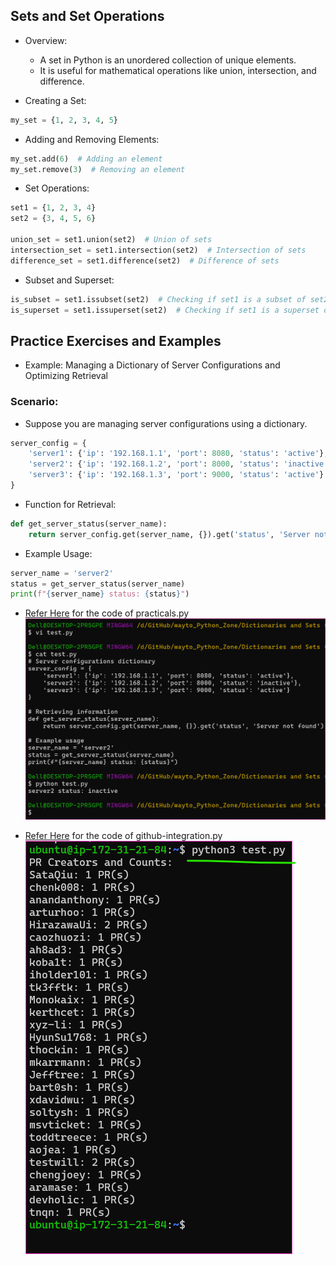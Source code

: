 Sets and Set Operations
------------------------

* Overview:
    * A set in Python is an unordered collection of unique elements. 
    * It is useful for mathematical operations like union, intersection, and difference.

* Creating a Set:
```py
my_set = {1, 2, 3, 4, 5}
```

* Adding and Removing Elements:
```py
my_set.add(6)  # Adding an element
my_set.remove(3)  # Removing an element
```

* Set Operations:
```py
set1 = {1, 2, 3, 4}
set2 = {3, 4, 5, 6}

union_set = set1.union(set2)  # Union of sets
intersection_set = set1.intersection(set2)  # Intersection of sets
difference_set = set1.difference(set2)  # Difference of sets
```

* Subset and Superset:
```py
is_subset = set1.issubset(set2)  # Checking if set1 is a subset of set2
is_superset = set1.issuperset(set2)  # Checking if set1 is a superset of set2
```

Practice Exercises and Examples
-------------------------------

* Example: Managing a Dictionary of Server Configurations and Optimizing Retrieval

### Scenario:
* Suppose you are managing server configurations using a dictionary.
```py
server_config = {
    'server1': {'ip': '192.168.1.1', 'port': 8080, 'status': 'active'},
    'server2': {'ip': '192.168.1.2', 'port': 8000, 'status': 'inactive'},
    'server3': {'ip': '192.168.1.3', 'port': 9000, 'status': 'active'}
}
```

* Function for Retrieval:
```py
def get_server_status(server_name):
    return server_config.get(server_name, {}).get('status', 'Server not found')
```

* Example Usage:
```py
server_name = 'server2'
status = get_server_status(server_name)
print(f"{server_name} status: {status}")
```

* [Refer Here](https://github.com/aarkay-gummadi/wayto_Python_Zone/blob/main/Dictionaries%20and%20Sets/practicals.py) for the code of practicals.py
![Preview](Images/python2.png)


* [Refer Here](https://github.com/aarkay-gummadi/wayto_Python_Zone/blob/main/Dictionaries%20and%20Sets/demo-github-integration.py) for the code of github-integration.py
![Preview](Images/python7.png)